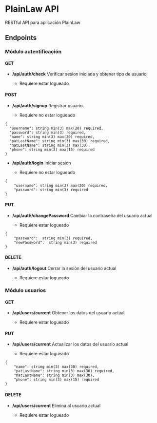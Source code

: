 # PlainLaw API
RESTful API para aplicación PlainLaw

## Endpoints

### Módulo autentificación

#### GET
- **/api/auth/check** Verificar sesion iniciada y obtener tipo de usuario

  - Requiere estar logueado

#### POST
- **/api/auth/signup** Registrar usuario.

  - Requiere no estar logueado

```
{
  "username": string min(3) max(20) required,
  "password": string min(3) required,
  "name": string min(3) max(30) required,
  "patLastName": string min(3) max(30) required,
  "matLastName": string min(3) max(30),
  "phone": string min(3) max(15) required
}
```

- **/api/auth/login** Iniciar sesion

  - Requiere no estar logueado
```
{
    "username": string min(3) max(20) required,
    "password": string min(3) required
}
```

#### PUT
- **/api/auth/changePassword** Cambiar la contraseña del usuario actual

  - Requiere estar logueado
```
{
    "password":  string min(3) required,
    "newPassword":  string min(3) required
}
```

#### DELETE
- **/api/auth/logout** Cerrar la sesión del usuario actual

  - Requiere estar logueado

### Módulo usuarios

#### GET

- **/api/users/current** Obtener los datos del usuario actual

  - Requiere estar logueado


#### PUT
- **/api/users/current** Actualizar los datos del usuario actual

  - Requiere estar logueado
```
{
    "name": string min(3) max(30) required,
    "patLastName": string min(3) max(30) required,
    "matLastName": string min(3) max(30),
    "phone": string min(3) max(15) required
}
```

#### DELETE
- **/api/users/current** Elimina al usuario actual

  - Requiere estar logueado
